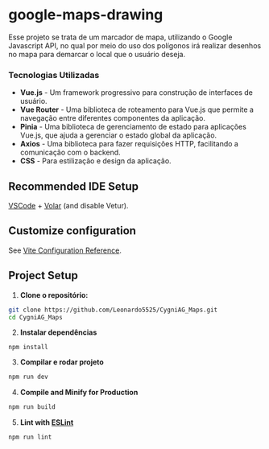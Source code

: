 # google-maps-drawing

Esse projeto se trata de um marcador de mapa, utilizando o Google Javascript API, no qual por meio do uso dos polígonos irá realizar desenhos no mapa para demarcar o local que o usuário deseja.

### Tecnologias Utilizadas

- **Vue.js** - Um framework progressivo para construção de interfaces de usuário.
- **Vue Router** - Uma biblioteca de roteamento para Vue.js que permite a navegação entre diferentes componentes da aplicação.
- **Pinia** - Uma biblioteca de gerenciamento de estado para aplicações Vue.js, que ajuda a gerenciar o estado global da aplicação.
- **Axios** - Uma biblioteca para fazer requisições HTTP, facilitando a comunicação com o backend.
- **CSS** - Para estilização e design da aplicação.

## Recommended IDE Setup

[VSCode](https://code.visualstudio.com/) + [Volar](https://marketplace.visualstudio.com/items?itemName=Vue.volar) (and disable Vetur).

## Customize configuration

See [Vite Configuration Reference](https://vite.dev/config/).

## Project Setup

1. **Clone o repositório:**
```bash
git clone https://github.com/Leonardo5525/CygniAG_Maps.git
cd CygniAG_Maps
```
2. **Instalar dependências**
```
npm install
```

3. **Compilar e rodar projeto**

```sh
npm run dev
```

4. **Compile and Minify for Production**

```sh
npm run build
```

5. **Lint with [ESLint](https://eslint.org/)**

```sh
npm run lint
```
